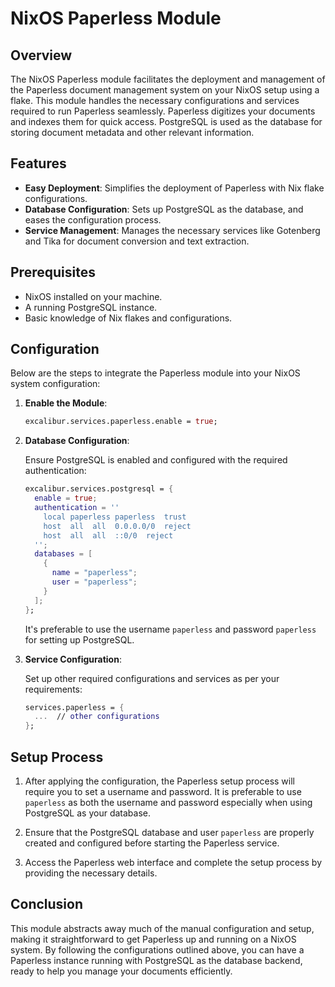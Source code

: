 # NixOS Paperless Module

## Overview

The NixOS Paperless module facilitates the deployment and management of the Paperless document management system on your NixOS setup using a flake. This module handles the necessary configurations and services required to run Paperless seamlessly. Paperless digitizes your documents and indexes them for quick access. PostgreSQL is used as the database for storing document metadata and other relevant information.

## Features

- **Easy Deployment**: Simplifies the deployment of Paperless with Nix flake configurations.
- **Database Configuration**: Sets up PostgreSQL as the database, and eases the configuration process.
- **Service Management**: Manages the necessary services like Gotenberg and Tika for document conversion and text extraction.

## Prerequisites

- NixOS installed on your machine.
- A running PostgreSQL instance.
- Basic knowledge of Nix flakes and configurations.

## Configuration

Below are the steps to integrate the Paperless module into your NixOS system configuration:

1. **Enable the Module**:

    ```nix
    excalibur.services.paperless.enable = true;
    ```

2. **Database Configuration**:

    Ensure PostgreSQL is enabled and configured with the required authentication:

    ```nix
    excalibur.services.postgresql = {
      enable = true;
      authentication = ''
        local paperless paperless  trust
        host  all  all  0.0.0.0/0  reject
        host  all  all  ::0/0  reject
      '';
      databases = [
        {
          name = "paperless";
          user = "paperless";
        }
      ];
    };
    ```

    It's preferable to use the username `paperless` and password `paperless` for setting up PostgreSQL.

3. **Service Configuration**:

    Set up other required configurations and services as per your requirements:

    ```nix
    services.paperless = {
      ...  // other configurations
    };
    ```

## Setup Process

1. After applying the configuration, the Paperless setup process will require you to set a username and password. It is preferable to use `paperless` as both the username and password especially when using PostgreSQL as your database.

2. Ensure that the PostgreSQL database and user `paperless` are properly created and configured before starting the Paperless service.

3. Access the Paperless web interface and complete the setup process by providing the necessary details.

## Conclusion

This module abstracts away much of the manual configuration and setup, making it straightforward to get Paperless up and running on a NixOS system. By following the configurations outlined above, you can have a Paperless instance running with PostgreSQL as the database backend, ready to help you manage your documents efficiently.

